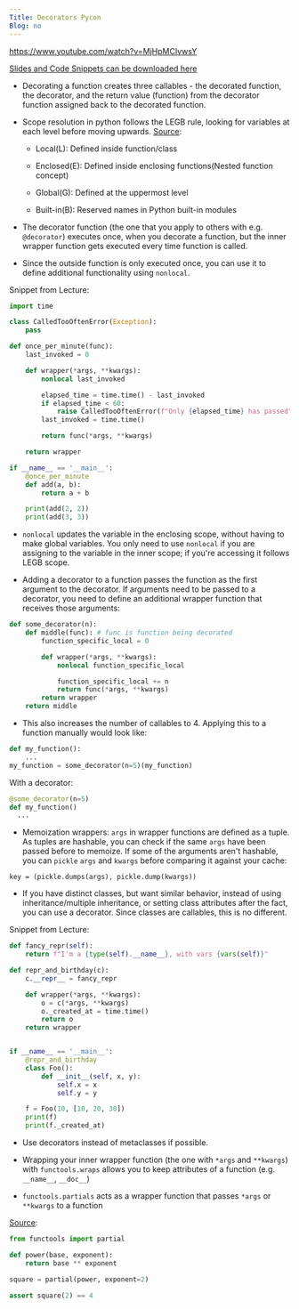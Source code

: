 ```yaml
---
Title: Decorators Pycon
Blog: no
---
```


<https://www.youtube.com/watch?v=MjHpMCIvwsY>

[Slides and Code Snippets can be downloaded here](https://lerner.co.il/wp-content/uploads/2019/05/practical-decorators.zip)

- Decorating a function creates three callables - the decorated function, the decorator, and the return value (function) from the decorator function assigned back to the decorated function.
- Scope resolution in python follows the LEGB rule, looking for variables at each level before moving upwards. [Source](https://www.geeksforgeeks.org/scope-resolution-in-python-legb-rule/):

  - Local(L): Defined inside function/class

  - Enclosed(E): Defined inside enclosing functions(Nested function concept)

  - Global(G): Defined at the uppermost level

  - Built-in(B): Reserved names in Python built-in modules

- The decorator function (the one that you apply to others with e.g. `@decorator`) executes once, when you decorate a function, but the inner wrapper function gets executed every time function is called.

- Since the outside function is only executed once, you can use it to define additional functionality using `nonlocal`.

Snippet from Lecture:

```python
import time

class CalledTooOftenError(Exception):
    pass

def once_per_minute(func):
    last_invoked = 0

    def wrapper(*args, **kwargs):
        nonlocal last_invoked

        elapsed_time = time.time() - last_invoked
        if elapsed_time < 60:
            raise CalledTooOftenError(f"Only {elapsed_time} has passed")
        last_invoked = time.time()

        return func(*args, **kwargs)

    return wrapper

if __name__ == '__main__':
    @once_per_minute
    def add(a, b):
        return a + b

    print(add(2, 2))
    print(add(3, 3))
```

 - `nonlocal` updates the variable in the enclosing scope, without having to make global variables. You only need to use `nonlocal` if you are assigning to the variable in the inner scope; if you're accessing it follows LEGB scope.

- Adding a decorator to a function passes the function as the first argument to the decorator. If arguments need to be passed to a decorator, you need to define an additional wrapper function that receives those arguments:

```python
def some_decorator(n):
    def middle(func): # func is function being decorated
        function_specific_local = 0

        def wrapper(*args, **kwargs):
            nonlocal function_specific_local

            function_specific_local += n
            return func(*args, **kwargs)
        return wrapper
    return middle

```

- This also increases the number of callables to 4. Applying this to a function manually would look like:

```python
def my_function():
    ...
my_function = some_decorator(n=5)(my_function)
```

With a decorator:

```python
@some_decorator(n=5)
def my_function()
  ...
```

- Memoization wrappers: `args` in wrapper functions are defined as a tuple. As tuples are hashable, you can check if the same `args` have been passed before to memoize. If some of the arguments aren't hashable, you can `pickle` `args` and `kwargs` before comparing it against your cache:

`key = (pickle.dumps(args), pickle.dump(kwargs))`

- If you have distinct classes, but want similar behavior, instead of using inheritance/multiple inheritance, or setting class attributes after the fact, you can use a decorator. Since classes are callables, this is no different.

Snippet from Lecture:

```python
def fancy_repr(self):
    return f"I'm a {type(self).__name__}, with vars {vars(self)}"

def repr_and_birthday(c):
    c.__repr__ = fancy_repr

    def wrapper(*args, **kwargs):
        o = c(*args, **kwargs)
        o._created_at = time.time()
        return o
    return wrapper


if __name__ == '__main__':
    @repr_and_birthday
    class Foo():
        def __init__(self, x, y):
            self.x = x
            self.y = y

    f = Foo(10, [10, 20, 30])
    print(f)
    print(f._created_at)
```

- Use decorators instead of metaclasses if possible.

- Wrapping your inner wrapper function (the one with `*args` and `**kwargs`) with `functools.wraps` allows you to keep attributes of a function (e.g. `__name__`, `__doc__`)

- `functools.partials` acts as a wrapper function that passes `*args` or `**kwargs` to a function

[Source](https://www.pydanny.com/python-partials-are-fun.html):

```python
from functools import partial

def power(base, exponent):
    return base ** exponent

square = partial(power, exponent=2)

assert square(2) == 4
```
